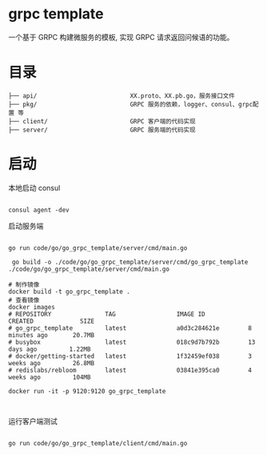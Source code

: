 # grpc template

一个基于 GRPC 构建微服务的模板, 实现 GRPC 请求返回问候语的功能。

# 目录

```
├── api/                          XX.proto、XX.pb.go，服务接口文件
├── pkg/                          GRPC 服务的依赖，logger、consul、grpc配置 等
├── client/                       GRPC 客户端的代码实现  
├── server/                       GRPC 服务端的代码实现
```


# 启动

本地启动 consul

```shell script

consul agent -dev

```

启动服务端

```shell script

go run code/go/go_grpc_template/server/cmd/main.go

```

```shell script
 go build -o ./code/go/go_grpc_template/server/cmd/go_grpc_template ./code/go/go_grpc_template/server/cmd/main.go

# 制作镜像
docker build -t go_grpc_template .
# 查看镜像
docker images
# REPOSITORY               TAG                 IMAGE ID            CREATED             SIZE
# go_grpc_template         latest              a0d3c284621e        8 minutes ago       20.7MB
# busybox                  latest              018c9d7b792b        13 days ago         1.22MB
# docker/getting-started   latest              1f32459ef038        3 weeks ago         26.8MB
# redislabs/rebloom        latest              03841e395ca0        4 weeks ago         104MB

docker run -it -p 9120:9120 go_grpc_template



```

运行客户端测试

```shell script

go run code/go/go_grpc_template/client/cmd/main.go

```
